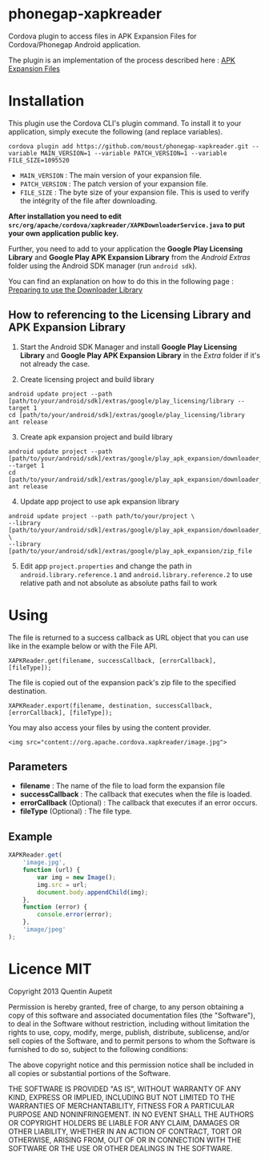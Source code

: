 phonegap-xapkreader
===================

Cordova plugin to access files in APK Expansion Files for Cordova/Phonegap Android application.

The plugin is an implementation of the process described here : [APK Expansion Files](http://developer.android.com/google/play/expansion-files.html)

# Installation

This plugin use the Cordova CLI's plugin command. To install it to your application, simply execute the following (and replace variables).

```
cordova plugin add https://github.com/moust/phonegap-xapkreader.git --variable MAIN_VERSION=1 --variable PATCH_VERSION=1 --variable FILE_SIZE=1095520
```

- `MAIN_VERSION` : The main version of your expansion file.
- `PATCH_VERSION` : The patch version of your expansion file.
- `FILE_SIZE` : The byte size of your expansion file. This is used to verify the intégrity of the file after downloading.

**After installation you need to edit `src/org/apache/cordova/xapkreader/XAPKDownloaderService.java` to put your own application public key.**

Further, you need to add to your application the __Google Play Licensing Library__ and __Google Play APK Expansion Library__ from the *Android Extras* folder using the Android SDK manager (run `android sdk`).

You can find an explanation on how to do this in the following page : [Preparing to use the Downloader Library](http://developer.android.com/google/play/expansion-files.html#Preparing)

## How to referencing to the Licensing Library and APK Expansion Library

1. Start the Android SDK Manager and install **Google Play Licensing Library** and **Google Play APK Expansion Library** in the *Extra* folder if it's not already the case.

2. Create licensing project and build library
```
android update project --path [path/to/your/android/sdk]/extras/google/play_licensing/library --target 1
cd [path/to/your/android/sdk]/extras/google/play_licensing/library
ant release
```

3. Create apk expansion project and build library
```
android update project --path [path/to/your/android/sdk]/extras/google/play_apk_expansion/downloader_library --target 1
cd [path/to/your/android/sdk]/extras/google/play_apk_expansion/downloader_library
ant release
```

4. Update app project to use apk expansion library
```
android update project --path path/to/your/project \
--library [path/to/your/android/sdk]/extras/google/play_apk_expansion/downloader_library \
--library [path/to/your/android/sdk]/extras/google/play_apk_expansion/zip_file
```

5. Edit app `project.properties` and change the path in `android.library.reference.1` and `android.library.reference.2` to use relative path and not absolute as absolute paths fail to work

# Using

The file is returned to a success callback as URL object that you can use like in the example below or with the File API.

```
XAPKReader.get(filename, successCallback, [errorCallback], [fileType]);
```

The file is copied out of the expansion pack's zip file to the specified destination.

```
XAPKReader.export(filename, destination, successCallback, [errorCallback], [fileType]);
```


You may also access your files by using the content provider.

```
<img src="content://org.apache.cordova.xapkreader/image.jpg">
```

## Parameters

- **filename** : The name of the file to load form the expansion file
- **successCallback** : The callback that executes when the file is loaded.
- **errorCallback** (Optional) : The callback that executes if an error occurs.
- **fileType** (Optional) : The file type.

## Example

```javascript
XAPKReader.get(
    'image.jpg',
    function (url) {
        var img = new Image();
        img.src = url;
        document.body.appendChild(img);
    },
    function (error) {
        console.error(error);
    },
    'image/jpeg'
);
```

# Licence MIT

Copyright 2013 Quentin Aupetit

Permission is hereby granted, free of charge, to any person obtaining a copy of this software and associated documentation files (the "Software"), to deal in the Software without restriction, including without limitation the rights to use, copy, modify, merge, publish, distribute, sublicense, and/or sell copies of the Software, and to permit persons to whom the Software is furnished to do so, subject to the following conditions:

The above copyright notice and this permission notice shall be included in all copies or substantial portions of the Software.

THE SOFTWARE IS PROVIDED "AS IS", WITHOUT WARRANTY OF ANY KIND, EXPRESS OR IMPLIED, INCLUDING BUT NOT LIMITED TO THE WARRANTIES OF MERCHANTABILITY, FITNESS FOR A PARTICULAR PURPOSE AND NONINFRINGEMENT. IN NO EVENT SHALL THE AUTHORS OR COPYRIGHT HOLDERS BE LIABLE FOR ANY CLAIM, DAMAGES OR OTHER LIABILITY, WHETHER IN AN ACTION OF CONTRACT, TORT OR OTHERWISE, ARISING FROM, OUT OF OR IN CONNECTION WITH THE SOFTWARE OR THE USE OR OTHER DEALINGS IN THE SOFTWARE.